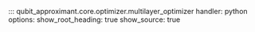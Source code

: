::: qubit_approximant.core.optimizer.multilayer_optimizer
	handler: python
	options:
		show_root_heading: true
		show_source: true
